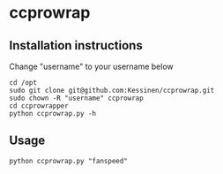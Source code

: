 # ccprowrap

## Installation instructions

Change "username" to your username below

```
cd /opt
sudo git clone git@github.com:Kessinen/ccprowrap.git
sudo chown -R "username" ccprowrap
cd ccprowrapper
python ccprowrap.py -h
```

## Usage
```
python ccprowrap.py "fanspeed"
```